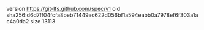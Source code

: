 version https://git-lfs.github.com/spec/v1
oid sha256:d6d7ff04fcfa8beb71449ac622d056bf1a594eabb0a7978ef6f303a1ac4a0da2
size 13113

